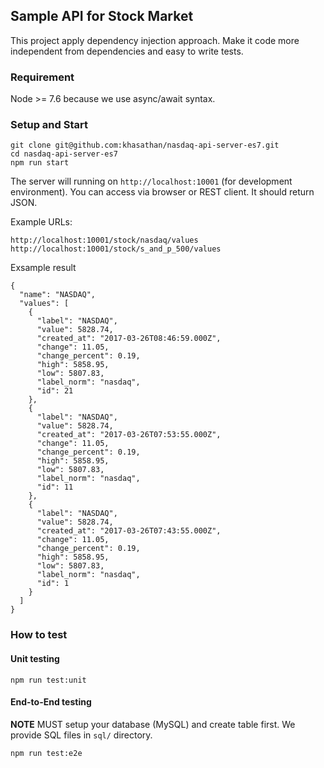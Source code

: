 ## Sample API for Stock Market

This project apply dependency injection approach. 
Make it code more independent from dependencies and easy to write tests.


### Requirement

Node >= 7.6 because we use async/await syntax.


### Setup and Start

```
git clone git@github.com:khasathan/nasdaq-api-server-es7.git
cd nasdaq-api-server-es7
npm run start
```

The server will running on `http://localhost:10001` (for development environment).
You can access via browser or REST client. It should return JSON.

Example URLs:
```
http://localhost:10001/stock/nasdaq/values
http://localhost:10001/stock/s_and_p_500/values
```

Exsample result

```
{
  "name": "NASDAQ",
  "values": [
    {
      "label": "NASDAQ",
      "value": 5828.74,
      "created_at": "2017-03-26T08:46:59.000Z",
      "change": 11.05,
      "change_percent": 0.19,
      "high": 5858.95,
      "low": 5807.83,
      "label_norm": "nasdaq",
      "id": 21
    },
    {
      "label": "NASDAQ",
      "value": 5828.74,
      "created_at": "2017-03-26T07:53:55.000Z",
      "change": 11.05,
      "change_percent": 0.19,
      "high": 5858.95,
      "low": 5807.83,
      "label_norm": "nasdaq",
      "id": 11
    },
    {
      "label": "NASDAQ",
      "value": 5828.74,
      "created_at": "2017-03-26T07:43:55.000Z",
      "change": 11.05,
      "change_percent": 0.19,
      "high": 5858.95,
      "low": 5807.83,
      "label_norm": "nasdaq",
      "id": 1
    }
  ]
}
```


### How to test

#### Unit testing

```
npm run test:unit
```

#### End-to-End testing

**NOTE** MUST setup your database (MySQL) and create table first. We provide SQL files in `sql/` 
directory.

```
npm run test:e2e
```
